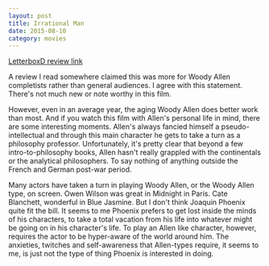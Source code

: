 ```yaml
---
layout: post
title: Irrational Man 
date: 2015-08-10
category: movies
---
```

 
[LetterboxD review link](http://letterboxd.com/samarthbhaskar/film/irrational-man/)

 A review I read somewhere claimed this was more for Woody Allen completists rather than general audiences. I agree with this statement. There's not much new or note worthy in this film. 

However, even in an average year, the aging Woody Allen does better work than most. And if you watch this film with Allen's personal life in mind, there are some interesting moments. Allen's always fancied himself a pseudo-intellectual and through this main character he gets to take a turn as a philosophy professor. Unfortunately, it's pretty clear that beyond a few intro-to-philosophy books, Allen hasn't really grappled with the continentals or the analytical philosophers. To say nothing of anything outside the French and German post-war period. 

Many actors have taken a turn in playing Woody Allen, or the Woody Allen type, on screen. Owen Wilson was great in Midnight in Paris. Cate Blanchett, wonderful in Blue Jasmine. But I don't think Joaquin Phoenix quite fit the bill. It seems to me Phoenix prefers to get lost inside the minds of his characters, to take a total vacation from his life into whatever might be going on in his character's life. To play an Allen like character, however, requires the actor to be hyper-aware of the world around him. The anxieties, twitches and self-awareness that Allen-types require, it seems to me, is just not the type of thing Phoenix is interested in doing. 
